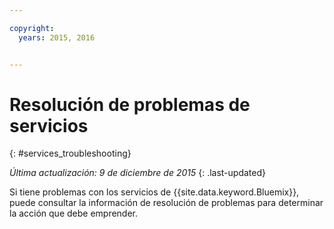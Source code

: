 ```yaml
---

copyright:
  years: 2015, 2016


---
```


# Resolución de problemas de servicios
{: #services_troubleshooting}

*Última actualización: 9 de diciembre de 2015*
{: .last-updated}

Si tiene problemas con los servicios de {{site.data.keyword.Bluemix}}, puede consultar la información de resolución de problemas para determinar la acción que debe emprender.
